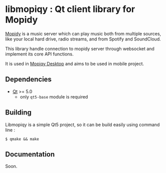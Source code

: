 # libmopiqy : Qt client library for Mopidy #

[Mopidy](http://www.mopidy.com/) is a music server which can play music both from multiple sources, like your local hard drive, radio streams, and from Spotify and SoundCloud.

This library handle connection to mopidy server through websocket and implement its core API functions.

It is used in [Mopiqy Desktop](https://github.com/AlexandrePTJ/mopiqy_desktop) and aims to be used in mobile project.

## Dependencies ##

- [Qt](http://qt-project.org/) >= 5.0
  - only `qt5-base` module is required

## Building ##

Libmopiqy is a simple Qt5 project, so it can be build easily using command line :

    $ qmake && make

## Documentation ##

Soon.

